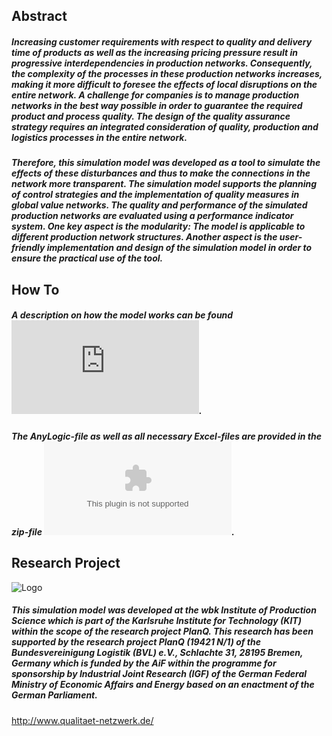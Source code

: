 ## Abstract
##### Increasing customer requirements with respect to quality and delivery time of products as well as the increasing pricing pressure result in progressive interdependencies in production networks. Consequently, the complexity of the processes in these production networks increases, making it more difficult to foresee the effects of local disruptions on the entire network. A challenge for companies is to manage production networks in the best way possible in order to guarantee the required product and process quality. The design of the quality assurance strategy requires an integrated consideration of quality, production and logistics processes in the entire network.
##### Therefore, this simulation model was developed as a tool to simulate the effects of these disturbances and thus to make the connections in the network more transparent. The simulation model supports the planning of control strategies and the implementation of quality measures in global value networks. The quality and performance of the simulated production networks are evaluated using a performance indicator system. One key aspect is the modularity: The model is applicable to different production network structures. Another aspect is the user-friendly implementation and design of the simulation model in order to ensure the practical use of the tool.
## How To
##### A description on how the model works can be found ![here](https://github.com/joanamaier/Simulation-Model-for-Quality-and-Order-Management-in-Global-Production-Networks/blob/master/Action%20Guide%20Simulation%20of%20GPNs%20PlanQ.pdf).
##### The AnyLogic-file as well as all necessary Excel-files are provided in the zip-file ![Produktionsnetzwerk](https://github.com/joanamaier/Simulation-Model-for-Quality-and-Order-Management-in-Global-Production-Networks/blob/master/Produktionsnetzwerk.zip "Produktionsnetzwerk").
## Research Project
![Logo](https://user-images.githubusercontent.com/50625291/57714376-ab13db80-7674-11e9-8e88-0c25ff8b184d.png "Logo")
##### This simulation model was developed at the wbk Institute of Production Science which is part of the Karlsruhe Institute for Technology (KIT) within the scope of the research project PlanQ. This research has been supported by the research project PlanQ (19421 N/1) of the Bundesvereinigung Logistik (BVL) e.V., Schlachte 31, 28195 Bremen, Germany which is funded by the AiF within the programme for sponsorship by Industrial Joint Research (IGF) of the German Federal Ministry of Economic Affairs and Energy based on an enactment of the German Parliament.
http://www.qualitaet-netzwerk.de/
